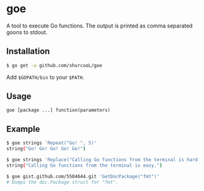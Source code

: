 goe
===

A tool to execute Go functions. The output is printed as comma separated goons to stdout.

Installation
------------
```bash
$ go get -u github.com/shurcooL/goe
```

Add `$GOPATH/bin` to your `$PATH`.

Usage
-----
```
goe [package ...] function(parameters)
```

Example
-----
```bash
$ goe strings 'Repeat("Go! ", 5)'
string("Go! Go! Go! Go! Go!")

$ goe strings 'Replace("Calling Go functions from the terminal is hard.", "hard", "easy", -1)'
string("Calling Go functions from the terminal is easy.")

$ goe gist.github.com/5504644.git 'GetDocPackage("fmt")'
# Dumps the doc.Package struct for "fmt".
```
